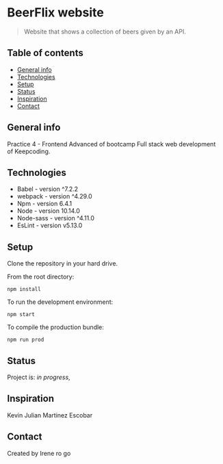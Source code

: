 # BeerFlix website
> Website that shows a collection of beers given by an API.

## Table of contents
* [General info](#general-info)
* [Technologies](#technologies)
* [Setup](#setup)
* [Status](#status)
* [Inspiration](#inspiration)
* [Contact](#contact)

## General info
Practice 4 - Frontend Advanced of bootcamp Full stack web development of Keepcoding.


## Technologies
* Babel - version ^7.2.2
* webpack - version ^4.29.0
* Npm - version 6.4.1
* Node - version 10.14.0
* Node-sass - version ^4.11.0
* EsLint - version v5.13.0


## Setup
Clone the repository in your hard drive.

From the root directory:

```
npm install 
```
To run the development environment:
```
npm start
```
To compile the production bundle:
```
npm run prod
```

## Status
Project is: _in progress_, 

## Inspiration
Kevin Julian Martinez Escobar

## Contact
Created by Irene ro go